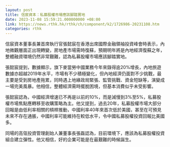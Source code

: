 ```yaml
---
layout: post
title: 信宸資本：私募股權市場應該腳踏實地
date: 2023-11-08 15:59:21.000000000 +08:00
link: https://news.rthk.hk/rthk/ch/component/k2/1726986-20231108.htm
categories: rthk
---
```


信宸資本董事長兼首席執行官張懿宸在香港出席國際金融領袖投資峰會時表示，內地微觀層面正出現轉變，房地產市場需時復蘇，預期明年將是內地經濟復蘇之年，整體融資環境仍然非常艱難，認為私募股權市場應該腳踏實地。

張懿宸提到，數據顯示，旗下麥當勞中國業務今年來錄得逾20%增長，內地旅遊數據亦超越2019年水平，市場有不少積極變化，但內地經濟仍面對不少挑戰，最主要是受到房地產拖累，同時遇上地緣政局緊張、監管挑戰、資金短缺等，演變成一場完美風暴。他相信，整體經濟需時擺脫困境，但基本消費似乎未受影響。

張懿宸認為，中國經濟增速已不再是以前的10%，而是減慢到3%至5%，私募股權市場焦點應轉移至收購策略為主。他又提到，過去20年，私募股權市場大部分回報是由低利率相關的槓桿推動，中國利率40年來首次低於美國，甚至在可預見未來不存在通脹，中國利率可能維持在較低水平，令中國私募股權投資回報比美國多。

同場的高瓴投資管理創始人兼董事長張磊認為，目前環境下，應該為私募股權投資組合建立彈性。他又相信，好的企業可能是在最艱難的時候誕生。
